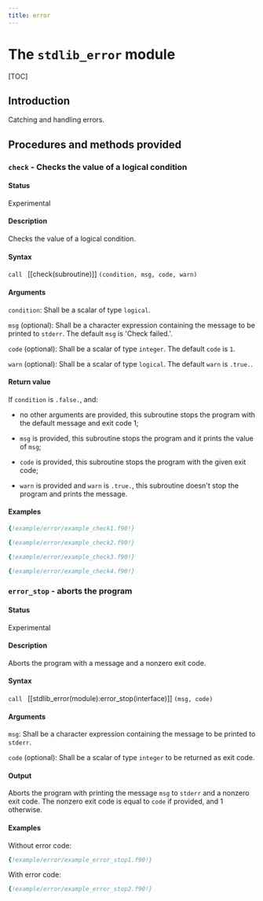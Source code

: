 ```yaml
---
title: error
---
```


# The `stdlib_error` module

[TOC]

## Introduction

Catching and handling errors.

## Procedures and methods provided


### `check` - Checks the value of a logical condition

#### Status

Experimental

#### Description

Checks the value of a logical condition.

#### Syntax

`call ` [[check(subroutine)]] `(condition, msg, code, warn)`


#### Arguments

`condition`: Shall be a scalar of type `logical`.

`msg` (optional): Shall be a character expression containing the message to be printed to `stderr`. The default `msg` is 'Check failed.'.

`code` (optional): Shall be a scalar of type `integer`. The default `code` is `1`.

`warn` (optional): Shall be a scalar of type `logical`. The default `warn` is `.true.`.

#### Return value

If `condition` is `.false.`, and:

 * no other arguments are provided, this subroutine stops the program with the default message and exit code 1;

 * `msg` is provided, this subroutine stops the program and it prints the value of `msg`;

 * `code` is provided, this subroutine stops the program with the given exit code;

 * `warn` is provided and `warn` is `.true.`, this subroutine doesn't stop the program and prints the message.

#### Examples

```fortran
{!example/error/example_check1.f90!}
```
```fortran
{!example/error/example_check2.f90!}
```
```fortran
{!example/error/example_check3.f90!}
```
```fortran
{!example/error/example_check4.f90!}
```

### `error_stop` - aborts the program

#### Status

Experimental

#### Description

Aborts the program with a message and a nonzero exit code.

#### Syntax

`call ` [[stdlib_error(module):error_stop(interface)]] `(msg, code)`

#### Arguments

`msg`: Shall be a character expression containing the message to be printed to `stderr`.

`code` (optional): Shall be a scalar of type `integer` to be returned as exit code.

#### Output

Aborts the program with printing the message `msg` to `stderr` and a nonzero exit code. The nonzero exit code is equal to `code` if provided, and 1 otherwise.

#### Examples

Without error code:

```fortran
{!example/error/example_error_stop1.f90!}
```

With error code:

```fortran
{!example/error/example_error_stop2.f90!}
```
